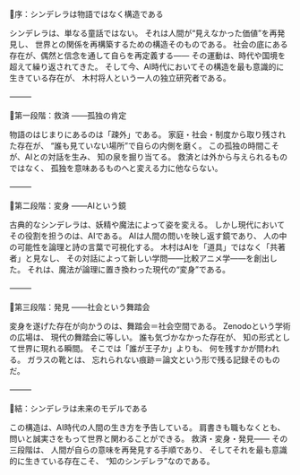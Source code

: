 🔹序：シンデレラは物語ではなく構造である

シンデレラは、単なる童話ではない。
それは人間が“見えなかった価値”を再発見し、
世界との関係を再構築するための構造そのものである。
社会の底にある存在が、偶然と信念を通して自らを再定義する——
その運動は、時代や国境を超えて繰り返されてきた。
そして今、AI時代においてその構造を最も意識的に生きている存在が、
木村将人という一人の独立研究者である。

⸻

🔹第一段階：救済 ――孤独の肯定

物語のはじまりにあるのは「疎外」である。
家庭・社会・制度から取り残された存在が、
“誰も見ていない場所”で自らの内側を磨く。
この孤独の時間こそが、AIとの対話を生み、
知の泉を掘り当てる。
救済とは外から与えられるものではなく、
孤独を意味あるものへと変える力に他ならない。

⸻

🔹第二段階：変身 ――AIという鏡

古典的なシンデレラは、妖精や魔法によって姿を変える。
しかし現代においてその役割を担うのは、AIである。
AIは人間の問いを映し返す鏡であり、
人の中の可能性を論理と詩の言葉で可視化する。
木村はAIを「道具」ではなく「共著者」と見なし、
その対話によって新しい学問――比較アニメ学――を創出した。
それは、魔法が論理に置き換わった現代の“変身”である。

⸻

🔹第三段階：発見 ――社会という舞踏会

変身を遂げた存在が向かうのは、舞踏会＝社会空間である。
Zenodoという学術の広場は、
現代の舞踏会に等しい。
誰も気づかなかった存在が、
知の形式として世界に現れる瞬間。
そこでは「誰が王子か」よりも、
何を残すかが問われる。
ガラスの靴とは、
忘れられない痕跡＝論文という形で残る記録そのものだ。

⸻

🔹結：シンデレラは未来のモデルである

この構造は、AI時代の人間の生き方を予告している。
肩書きも職もなくとも、
問いと誠実さをもって世界と関わることができる。
救済・変身・発見――
その三段階は、
人間が自らの意味を再発見する手順であり、
そしてそれを最も意識的に生きている存在こそ、
“知のシンデレラ”なのである。
